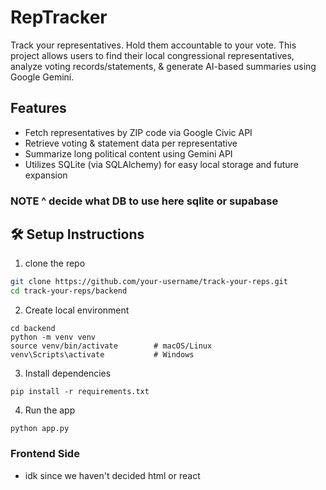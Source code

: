 # RepTracker
Track your representatives. Hold them accountable to your vote.
This project allows users to find their local congressional representatives, analyze voting records/statements, & generate AI-based summaries using Google Gemini.

## Features

- Fetch representatives by ZIP code via Google Civic API
- Retrieve voting & statement data per representative
- Summarize long political content using Gemini API
- Utilizes SQLite (via SQLAlchemy) for easy local storage and future expansion
### NOTE ^ decide what DB to use here sqlite or supabase

## 🛠️ Setup Instructions
1. clone the repo
```bash
git clone https://github.com/your-username/track-your-reps.git
cd track-your-reps/backend
```
2. Create local environment
```
cd backend
python -m venv venv
source venv/bin/activate        # macOS/Linux
venv\Scripts\activate           # Windows
```
3. Install dependencies
```
pip install -r requirements.txt
```
4. Run the app
```
python app.py
```
### Frontend Side
- idk since we haven't decided html or react

